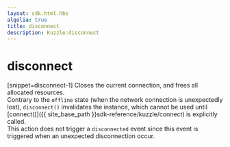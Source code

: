 ```yaml
---
layout: sdk.html.hbs
algolia: true
title: disconnect
description: Kuzzle:disconnect
---
```

  

# disconnect
[snippet=disconnect-1]
Closes the current connection, and frees all allocated resources.  
Contrary to the `offline` state (when the network connection is unexpectedly lost), `disconnect()`  invalidates the instance, which cannot be used until [connect()]({{ site_base_path }}sdk-reference/kuzzle/connect) is explicitly called.  
This action does not trigger a `disconnected` event since this event is triggered when an unexpected disconnection occur.  
